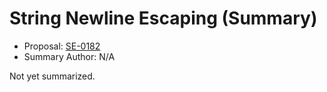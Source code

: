 # String Newline Escaping (Summary)

* Proposal: [SE-0182](https://github.com/apple/swift-evolution/blob/main/proposals/0182-newline-escape-in-strings.md)
* Summary Author: N/A

Not yet summarized.
